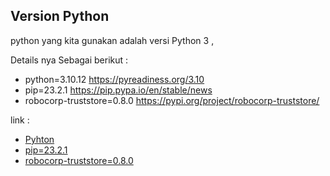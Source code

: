 ## Version Python

python yang kita gunakan adalah versi Python 3 , 

Details nya Sebagai berikut : 

- python=3.10.12                 https://pyreadiness.org/3.10
- pip=23.2.1                     https://pip.pypa.io/en/stable/news
- robocorp-truststore=0.8.0      https://pypi.org/project/robocorp-truststore/

link : 

- [Pyhton](https://pyreadiness.org/3.10)                           
- [pip=23.2.1](https://pip.pypa.io/en/stable/news)                      
- [robocorp-truststore=0.8.0 ](https://pypi.org/project/robocorp-truststore/)       

